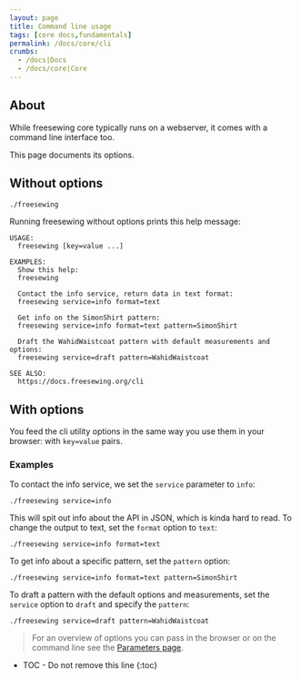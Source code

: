 ```yaml
---
layout: page
title: Command line usage
tags: [core docs,fundamentals]
permalink: /docs/core/cli
crumbs:
  - /docs|Docs
  - /docs/core|Core
---
```

## About
While freesewing core typically runs on a webserver,
it comes with a command line interface too.

This page documents its options.

## Without options

```sh
./freesewing
```

Running freesewing without options prints this help message:



```
USAGE:
  freesewing [key=value ...]

EXAMPLES:
  Show this help:
  freesewing

  Contact the info service, return data in text format:
  freesewing service=info format=text

  Get info on the SimonShirt pattern:
  freesewing service=info format=text pattern=SimonShirt

  Draft the WahidWaistcoat pattern with default measurements and options:
  freesewing service=draft pattern=WahidWaistcoat

SEE ALSO:
  https://docs.freesewing.org/cli
```



## With options

You feed the cli utility options in the same way you use them in your browser:
with `key=value` pairs.

### Examples

To contact the info service, we set the `service` parameter to `info`:

```
./freesewing service=info
```

This will spit out info about the API in JSON, which is kinda hard to read.
To change the output to text, set the `format` option to `text`:

```
./freesewing service=info format=text
```

To get info about a specific pattern, set the `pattern` option:

```
./freesewing service=info format=text pattern=SimonShirt
```

To draft a pattern with the default options and measurements, set the 
`service` option to `draft` and specify the `pattern`:

```
./freesewing service=draft pattern=WahidWaistcoat
```






> For an overview of options you can pass in the browser or on the command line
> see the [Parameters page](/docs/core/parameters).


* TOC - Do not remove this line
{:toc}

